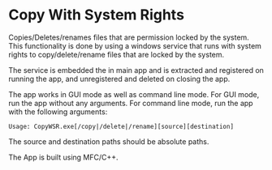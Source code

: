 # Copy With System Rights

Copies/Deletes/renames files that are permission locked by the system.
This functionality is done by using a windows service that runs with system rights to copy/delete/rename files that are locked by the system.

The service is embedded the in main app and is extracted and registered on running the app, and unregistered and deleted on closing the app.

The app works in GUI mode as well as command line mode.
For GUI mode, run the app without any arguments.
For command line mode, run the app with the following arguments:
```
Usage: CopyWSR.exe[/copy|/delete|/rename][source][destination]
```
The source and destination paths should be absolute paths.

The App is built using MFC/C++.


